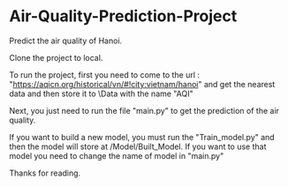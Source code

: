 # Air-Quality-Prediction-Project
Predict the air quality of Hanoi.

Clone the project to local.

To run the project, first you need to come to the url : "https://aqicn.org/historical/vn/#!city:vietnam/hanoi" and get the nearest data and then store it to \Data with the name "AQI"

Next, you just need to run the file "main.py" to get the prediction of the air quality.

If you want to build a new model, you must run the "Train_model.py" and then the model will store at /Model/Built_Model. If you want to use that model you need to change the name of model in "main.py"

Thanks for reading.
